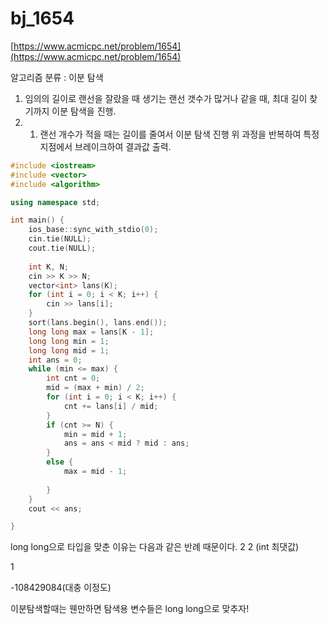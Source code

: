 # bj_1654

[https://www.acmicpc.net/problem/1654](https://www.acmicpc.net/problem/1654)

알고리즘 분류 : 이분 탐색

1. 임의의 길이로 랜선을 잘랐을 때 생기는 랜선 갯수가 많거나 같을 때, 최대 길이 찾기까지 이분 탐색을 진행.
1. 1. 랜선 개수가 적을 때는 길이를 줄여서 이분 탐색 진행
위 과정을 반복하여 특정 지점에서 브레이크하여 결과값 출력.

```cpp
#include <iostream>
#include <vector>
#include <algorithm>

using namespace std;

int main() {
    ios_base::sync_with_stdio(0);
    cin.tie(NULL);
    cout.tie(NULL);
    
    int K, N;
    cin >> K >> N;
    vector<int> lans(K);
    for (int i = 0; i < K; i++) {
        cin >> lans[i];
    }
    sort(lans.begin(), lans.end());
    long long max = lans[K - 1];
    long long min = 1;
    long long mid = 1;
    int ans = 0;
    while (min <= max) {
        int cnt = 0;
        mid = (max + min) / 2;
        for (int i = 0; i < K; i++) {
            cnt += lans[i] / mid;
        }
        if (cnt >= N) {
            min = mid + 1;
            ans = ans < mid ? mid : ans;
        }
        else {
            max = mid - 1;
 
        }
    }
    cout << ans;

}
```

long long으로 타입을 맞춘 이유는 다음과 같은 반례 때문이다.
2 2
(int 최댓값)

1

-108429084(대충 이정도)

이분탐색할때는 웬만하면 탐색용 변수들은 long long으로 맞추자!